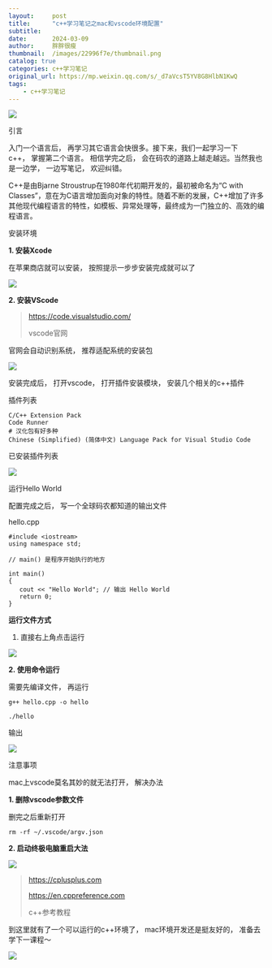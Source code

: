 ```yaml
---
layout:     post
title:      "c++学习笔记之mac和vscode环境配置"
subtitle:   
date:       2024-03-09
author:     胖胖很瘦
thumbnail:  /images/22996f7e/thumbnail.png
catalog: true
categories: c++学习笔记
original_url: https://mp.weixin.qq.com/s/_d7aVcsT5YV8G8HlbN1KwQ
tags:
    - c++学习笔记
---
```


![](/images/22996f7e/1.png)

引言

入门一个语言后， 再学习其它语言会快很多。接下来，我们一起学习一下c++， 掌握第二个语言。 相信学完之后， 会在码农的道路上越走越远。当然我也是一边学， 一边写笔记， 欢迎纠错。

C++是由Bjarne Stroustrup在1980年代初期开发的，最初被命名为“C with Classes”，意在为C语言增加面向对象的特性。随着不断的发展，C++增加了许多其他现代编程语言的特性，如模板、异常处理等，最终成为一门独立的、高效的编程语言。

安装环境

**1. 安装Xcode**

在苹果商店就可以安装， 按照提示一步步安装完成就可以了

![](/images/22996f7e/2.png)

**2. 安装VScode**

> https://code.visualstudio.com/
>
> vscode官网

官网会自动识别系统， 推荐适配系统的安装包

![](/images/22996f7e/3.png)

安装完成后， 打开vscode， 打开插件安装模块， 安装几个相关的c++插件

插件列表

```
C/C++ Extension Pack  
Code Runner  
# 汉化包有好多种  
Chinese (Simplified) (简体中文) Language Pack for Visual Studio Code
```

已安装插件列表

![](/images/22996f7e/4.png)

运行Hello World

配置完成之后， 写一个全球码农都知道的输出文件

hello.cpp

```
#include <iostream>  
using namespace std;  
   
// main() 是程序开始执行的地方  
   
int main()  
{  
   cout << "Hello World"; // 输出 Hello World  
   return 0;  
}
```

**运行文件方式**

1. 直接右上角点击运行

![](/images/22996f7e/5.png)

**2. 使用命令运行**

需要先编译文件， 再运行

```
g++ hello.cpp -o hello
```

```
./hello
```

输出

![](/images/22996f7e/6.png)

注意事项

mac上vscode莫名其妙的就无法打开， 解决办法

**1. 删除vscode参数文件**

删完之后重新打开

```
rm -rf ~/.vscode/argv.json
```

**2. 启动终极电脑重启大法**

![](/images/22996f7e/7.png)

> https://cplusplus.com
>
> https://en.cppreference.com
>
> c++参考教程

到这里就有了一个可以运行的c++环境了， mac环境开发还是挺友好的， 准备去学下一课程～

![](/images/22996f7e/8.png)